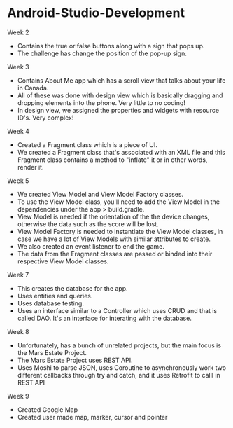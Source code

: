 # Android-Studio-Development
Week 2 
- Contains the true or false buttons along with a sign that pops up.
- The challenge has change the position of the pop-up sign.

Week 3
- Contains About Me app which has a scroll view that talks about your life in Canada.
- All of these was done with design view which is basically dragging and dropping elements into the phone. Very little to no coding!
- In design view, we assigned the properties and widgets with resource ID's. Very complex!


Week 4
- Created a Fragment class which is a piece of UI.
- We created a Fragment class that's associated with an XML file and this Fragment class contains a method to "inflate" it or in other words, render it.


Week 5
- We created View Model and View Model Factory classes.
- To use the View Model class, you'll need to add the View Model in the dependencies under the app > build.gradle.
- View Model is needed if the orientation of the the device changes, otherwise the data such as the score will be lost.
- View Model Factory is needed to instantiate the View Model classes, in case we have a lot of View Models with similar attributes to create.
- We also created an event listener to end the game. 
- The data from the Fragment classes are passed or binded into their respective View Model classes.

Week 7
- This creates the database for the app. 
- Uses entities and queries.
- Uses database testing.
- Uses an interface similar to a Controller which uses CRUD and that is called DAO. It's an interface for interating with the database.

Week 8
- Unfortunately, has a bunch of unrelated projects, but the main focus is the Mars Estate Project.
- The Mars Estate Project uses REST API.
- Uses Moshi to parse JSON, uses Coroutine to asynchronously work two different callbacks through try and catch, and it uses Retrofit to calll in REST API

Week 9
- Created Google Map
- Created user made map, marker, cursor and pointer
